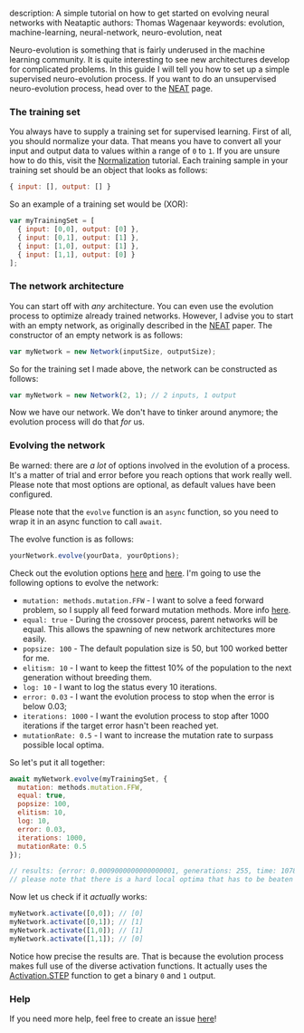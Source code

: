 description: A simple tutorial on how to get started on evolving neural networks with Neataptic
authors: Thomas Wagenaar
keywords: evolution, machine-learning, neural-network, neuro-evolution, neat

Neuro-evolution is something that is fairly underused in the machine learning
community. It is quite interesting to see new architectures develop for
complicated problems. In this guide I will tell you how to set up a simple
supervised neuro-evolution process. If you want to do an unsupervised
neuro-evolution process, head over to the [NEAT](../neat.md) page.

### The training set
You always have to supply a training set for supervised learning. First of all,
you should normalize your data. That means you have to convert all your input and
output data to values within a range of `0` to `1`. If you are unsure how to do
this, visit the [Normalization](normalization.md) tutorial. Each training sample
in your training set should be an object that looks as follows:

```javascript
{ input: [], output: [] }
```

So an example of a training set would be (XOR):

```javascript
var myTrainingSet = [
  { input: [0,0], output: [0] },
  { input: [0,1], output: [1] },
  { input: [1,0], output: [1] },
  { input: [1,1], output: [0] }
];
```

### The network architecture
You can start off with _any_ architecture. You can even use the evolution process
to optimize already trained networks. However, I advise you to start with an empty
network, as originally described in the [NEAT](http://nn.cs.utexas.edu/downloads/papers/stanley.ec02.pdf)
 paper. The constructor of an empty network is as follows:

```javascript
var myNetwork = new Network(inputSize, outputSize);
```

So for the training set I made above, the network can be constructed as follows:

```javascript
var myNetwork = new Network(2, 1); // 2 inputs, 1 output
```

Now we have our network. We don't have to tinker around anymore; the evolution
process will do that _for_ us.

### Evolving the network
Be warned: there are _a lot_ of options involved in the evolution of a process.
It's a matter of trial and error before you reach options that work really well.
Please note that most options are optional, as default values have been configured.

Please note that the `evolve` function is an `async` function, so you need to wrap
it in an async function to call `await`.

The evolve function is as follows:

```javascript
yourNetwork.evolve(yourData, yourOptions);
```

Check out the evolution options [here](../architecture/network.md) and [here](../neat.md). I'm going to use the following options to evolve the network:

* `mutation: methods.mutation.FFW` - I want to solve a feed forward problem, so I supply all feed forward mutation methods. More info [here](../methods/mutation.md).
* `equal: true` - During the crossover process, parent networks will be equal. This allows the spawning of new network architectures more easily.
* `popsize: 100` - The default population size is 50, but 100 worked better for me.
* `elitism: 10` - I want to keep the fittest 10% of the population to the next generation without breeding them.
* `log: 10` - I want to log the status every 10 iterations.
* `error: 0.03` - I want the evolution process to stop when the error is below 0.03;
* `iterations: 1000` - I want the evolution process to stop after 1000 iterations if the target error hasn't been reached yet.
* `mutationRate: 0.5` - I want to increase the mutation rate to surpass possible local optima.

So let's put it all together:

```javascript
await myNetwork.evolve(myTrainingSet, {
  mutation: methods.mutation.FFW,
  equal: true,
  popsize: 100,
  elitism: 10,
  log: 10,
  error: 0.03,
  iterations: 1000,
  mutationRate: 0.5
});

// results: {error: 0.0009000000000000001, generations: 255, time: 1078}
// please note that there is a hard local optima that has to be beaten
```

Now let us check if it _actually_ works:

```javascript
myNetwork.activate([0,0]); // [0]
myNetwork.activate([0,1]); // [1]
myNetwork.activate([1,0]); // [1]
myNetwork.activate([1,1]); // [0]
```

Notice how precise the results are. That is because the evolution process makes
full use of the diverse activation functions. It actually uses the [Activation.STEP](../methods/activation.md)
function to get a binary `0` and `1` output.

### Help
If you need more help, feel free to create an issue [here](https://github.com/wagenaartje/neataptic/issues)!

